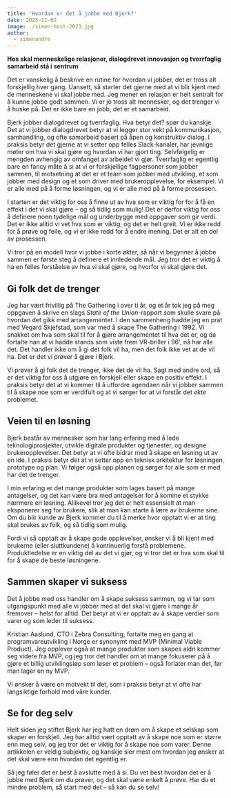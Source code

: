 ```yaml
---
title: 'Hvordan er det å jobbe med Bjerk?'
date: 2023-11-02
image: ./simen-host-2023.jpg
author:
  - simenandre
---
```


**Hos skal menneskelige relasjoner, dialogdrevet innovasjon og tverrfaglig
samarbeid stå i sentrum**

Det er vanskelig å beskrive en rutine for hvordan vi jobber, det er tross alt
forskjellig hver gang. Uansett, så starter det gjerne med at vi blir kjent med
de menneskene vi skal jobbe med. Jeg mener en relasjon er helt sentralt for å
kunne jobbe godt sammen. Vi er jo tross alt mennesker, og det trenger vi å huske
på. Det er ikke bare en jobb, det er et samarbeid.

Bjerk jobber dialogdrevet og tverrfaglig. Hva betyr det? spør du kanskje. Det at
vi jobber dialogdrevet betyr at vi legger stor vekt på kommunikasjon,
samhandling, og ofte samarbeid basert på åpen og konstruktiv dialog. I praksis
betyr det gjerne at vi setter opp felles Slack-kanaler, har jevnlige møter om
hva vi skal gjøre og hvordan vi har gjort ting. Selvfølgelig er mengden avhengig
av omfanget av arbeidet vi gjør. Tverrfaglig er egentlig bare en fancy måte å si
at vi er forskjellige fagpersoner som jobber sammen, til motsetning at det er et
team som jobber med utvikling, et som jobber med design og et som driver med
brukeropplevelse, for eksempel. Vi er alle med på å forme løsningen, og vi er
alle med på å forme prosessen.

I starten er det viktig for oss å finne ut av hva som er viktig for for å få en
effekt i det vi skal gjøre – og så tidlig som mulig! Det er derfor viktig for
oss å definere noen tydelige mål og underbygge med oppgaver som gir verdi. Det
er ikke alltid vi vet hva som er viktig, og det er helt greit. Vi er ikke redd
for å prøve og feile, og vi er ikke redd for å endre mening. Det er alt en del
av prosessen.

Vi tror på en modell hvor vi jobbe i korte økter, så når vi begynner å jobbe
sammen er første steg å definere et innledende mål. Jeg tror det er viktig å ha
en felles forståelse av hva vi skal gjøre, og hvorfor vi skal gjøre det.

## Gi folk det de trenger

Jeg har vært frivillig på The Gathering i over ti år, og et år tok jeg på meg
oppgaven å skrive en slags _State of the Union_-rapport som skulle svare på
hvordan det gikk med arrangementet. I den sammenheng hadde jeg en prat med
Vegard Skjefstad, som var med å skape The Gathering i 1992. Vi snakket om hva
som skal til for å gjøre arrangementet til hva det er, og da fortalte han at vi
hadde stands som viste frem VR-briller i 96', nå har alle det. Det handler ikke
om å gi det folk vil ha, men det folk ikke vet at de vil ha. Det er det vi
prøver å gjøre i Bjerk.

Vi prøver å gi folk det de trenger, ikke det de vil ha. Sagt med andre ord, så
er det viktig for oss å utgjøre en forskjell eller skape en positiv effekt. I
praksis betyr det at vi kommer til å utfordre agendaen når vi jobber sammen til
å skape noe som er verdifult og at vi sørger for at vi forstår det _ekte_
problemet.

## Veien til en løsning

Bjerk består av mennesker som har lang erfaring med å lede teknologiprosjekter,
utvikle digitale produkter og tjenester, og designe brukeropplevelser. Det betyr
at vi ofte bidrar med å skape en løsning ut av en idé. I praksis betyr det at vi
setter opp en teknisk arkitektur for løsningen, prototype og plan. Vi følger
også opp planen og sørger for alle som er med har det de trenger.

I min erfaring er det mange produkter som lages basert på mange antagelser, og
det kan være bra med antagelser for å komme et stykke nærmere en løsning.
Allikevel tror jeg det er helt essensielt at man eksponerer seg for brukere,
slik at man kan starte å lære av brukerne sine. Om du blir kunde av Bjerk kommer
du til å merke hvor opptatt vi er at ting skal brukes av folk, og så tidlig som
mulig.

Fordi vi så opptatt av å skape gode opplevelser, ønsker vi å bli kjent med
brukerne (eller sluttkundene) å kontinuerlig forstå problemene. Produktledelse
er en viktig del av det vi gjør, og vi tror det er hva som skal til for å skape
de beste løsningene.

## Sammen skaper vi suksess

Det å jobbe med oss handler om å skape suksess sammen, og vi tar som
utgangspunkt med alle vi jobber med at det skal vi gjøre i mange år fremover –
helst for alltid. Det betyr at vi er opptatt av å skape verdier som varer og som
leder til suksess.

Kristian Aaslund, CTO i Zebra Consulting, fortalte meg en gang at
programvareutvikling i Norge er synonymt med MVP (Minimal Viable Product). Jeg
opplever også at mange produkter som skapes aldri kommer seg videre fra MVP, og
jeg tror det handler om at mange fokuserer på å gjøre et billig utviklingsløp
som løser et problem – også forlater man det, før man lager en ny MVP.

Vi ønsker å være en motvekt til det, som i praksis betyr at vi ofte har
langsiktige forhold med våre kunder.

## Se for deg selv

Helt siden jeg stiftet Bjerk har jeg hatt en drøm om å skape et selskap som
skaper en forskjell. Jeg har alltid vært opptatt av å skape noe som er større
enn meg selv, og jeg tror det er viktig for å skape noe som varer. Denne
artikkelen er veldig subjektiv, og kanskje sier mest om hvordan jeg ønsker at
det skal være enn hvordan det egentlig er.

Så jeg føler det er best å avslutte med å si. Du vet best hvordan det er å jobbe
med Bjerk om du prøver, og det skal være enkelt å prøve. Har du et mindre
problem, så start med det – så kan du se selv!
